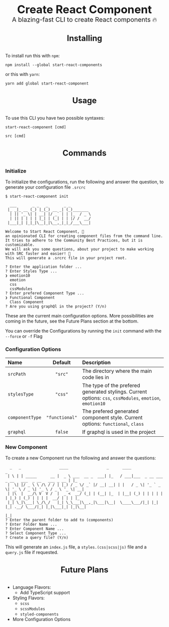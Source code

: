 <style>
  .src-title {
    display: block;
    font-size: 35px;
    font-weight: bold;
    text-align: center;
  }
  .src-subtitle {
    display: block;
    font-size: 20px;
    text-align: center;
  }
  .src-sectionHeader {
    display: block;
    font-size: 25px;
    font-weight: bold;
    text-align: center;
    margin: 32px 0;
  }
</style>

<div class="src-title">Create React Component</div>
<div class="src-subtitle">A blazing-fast CLI to create React components 🔥</div>

<div class="src-sectionHeader">Installing</div>

To install run this with `npm`:

```
npm install --global start-react-components
```

or this with `yarn`:

```
yarn add global start-react-component
```

<div class="src-sectionHeader">Usage</div>

To use this CLI you have two possible syntaxes:

```
start-react-component [cmd]

src [cmd]
```

<div class="src-sectionHeader">Commands</div>

### Initialize

To initialize the configurations, run the following and answer the question, to generate your configuration file `.srcrc`

```
$ start-react-component init

  ___       _ _   _       _ _
 |_ _|_ __ (_) |_(_) __ _| (_)_______
  | || '_ \| | __| |/ _` | | |_  / _ \
  | || | | | | |_| | (_| | | |/ /  __/
 |___|_| |_|_|\__|_|\__,_|_|_/___\___|

Welcome to Start React Component, 👋
an opinionated CLI for creating component files from the command line.
It tries to adhere to the Community Best Practices, but it is customizable.
We will ask you some questions, about your project to make working with SRC faster and easier! 🚀
This will generate a .srcrc file in your project root.

? Enter the application folder ...
? Enter Styles Type ...
❯ emotion10
  emotion
  css
  cssModules
? Enter prefered Component Type ...
❯ Functional Component
  Class Component
? Are you using graphQl in the project? (Y/n)
```

These are the current main configuration options. More possibilities are coming in the future, see the Future Plans section at the bottom.

You can override the Configurations by running the `init` command with the `--force` or `-f` Flag

### Configuration Options

| Name            |    Default     | Description                                                                                               |
| :-------------- | :------------: | :-------------------------------------------------------------------------------------------------------- |
| `srcPath`       |    `"src"`     | The directory where the main code lies in                                                                 |
| `stylesType`    |    `"css"`     | The type of the prefered generated stylings. Current options: `css`, `cssModules`, `emotion`, `emotion10` |
| `componentType` | `"functional"` | The prefered generated component style. Current options: `functional`, `class`                            |
| `graphql`       |    `false`     | If graphql is used in the project                                                                         |

### New Component

To create a new Component run the following and answer the questions:

```
  _   _                 ____                 _      ____                                             _
 | \ | | _____      __ |  _ \ ___  __ _  ___| |_   / ___|___  _ __ ___  _ __   ___  _ __   ___ _ __ | |_
 |  \| |/ _ \ \ /\ / / | |_) / _ \/ _` |/ __| __| | |   / _ \| '_ ` _ \| '_ \ / _ \| '_ \ / _ \ '_ \| __|
 | |\  |  __/\ V  V /  |  _ <  __/ (_| | (__| |_  | |__| (_) | | | | | | |_) | (_) | | | |  __/ | | | |_
 |_| \_|\___| \_/\_/   |_| \_\___|\__,_|\___|\__|  \____\___/|_| |_| |_| .__/ \___/|_| |_|\___|_| |_|\__|
                                                                       |_|
? Enter the parent folder to add to (components)
? Enter Folder Name ...
? Enter Component Name ...
? Select Component Type ...
? Create a query file? (Y/n)
```

This will generate an `index.js` file, a `styles.(css|scss|js)` file and a `query.js` file if requested.

<div class="src-sectionHeader">Future Plans</div>

- Language Flavors:
  - Add TypeScript support
- Styling Flavors:
  - `scss`
  - `scssModules`
  - `styled-components`
- More Configuration Options
